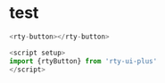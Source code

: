 # test

<rty-button></rty-button>
<rty-confirm></rty-confirm>

<script setup>
import { rtyButton,rtyConfirm } from 'rty-ui-plus'
import 'rty-ui-plus/es/style.css'
console.log('fix10')
</script>

```js
<rty-button></rty-button>

<script setup>
import {rtyButton} from 'rty-ui-plus'
</script>
```